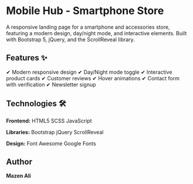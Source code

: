 # Mobile Hub - Smartphone Store

A responsive landing page for a smartphone and accessories store, featuring a modern design, day/night mode, and interactive elements. Built with Bootstrap 5, jQuery, and the ScrollReveal library.

## Features ✨

✔ Modern responsive design
✔ Day/Night mode toggle
✔ Interactive product cards
✔ Customer reviews
✔ Hover animations
✔ Contact form with verification
✔ Newsletter signup

## Technologies 🛠️

**Frontend:**
HTML5
SCSS
JavaScript

**Libraries:**
Bootstrap
jQuery
ScrollReveal

**Design:**
Font Awesome
Google Fonts

## Author

**Mazen Ali**
